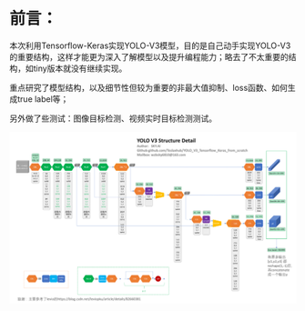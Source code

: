 # 前言：

本次利用Tensorflow-Keras实现YOLO-V3模型，目的是自己动手实现YOLO-V3的重要结构，这样才能更为深入了解模型以及提升编程能力；略去了不太重要的结构，如tiny版本就没有继续实现。

重点研究了模型结构，以及细节性但较为重要的非最大值抑制、loss函数、如何生成true label等；

另外做了些测试：图像目标检测、视频实时目标检测测试。

<img src="readme_pic/YOLO_V3_Structure.png" style="width:1000px;height:100;">